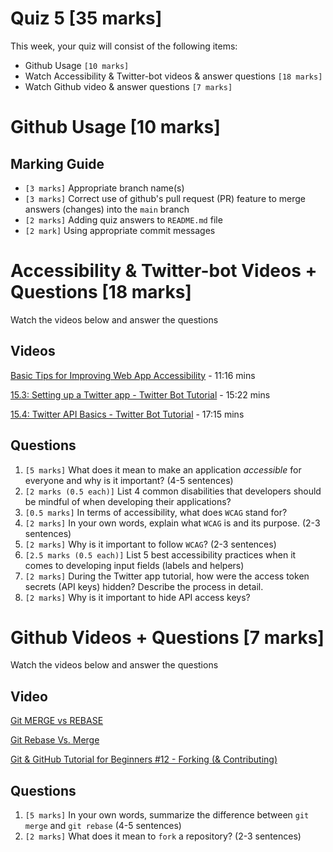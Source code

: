 # Quiz 5 [35 marks]

This week, your quiz will consist of the following items:

- Github Usage `[10 marks]`
- Watch Accessibility & Twitter-bot videos & answer questions `[18 marks]`
- Watch Github video & answer questions `[7 marks]`

# Github Usage [10 marks]

## Marking Guide

- `[3 marks]` Appropriate branch name(s)
- `[3 marks]` Correct use of github's pull request (PR) feature to merge answers (changes) into the `main` branch
- `[2 marks]` Adding quiz answers to `README.md` file
- `[2 mark]` Using appropriate commit messages

# Accessibility & Twitter-bot Videos + Questions [18 marks]

Watch the videos below and answer the questions

## Videos

[Basic Tips for Improving Web App Accessibility](https://youtu.be/BKV-Uj7l3wA) - 11:16 mins

[15.3: Setting up a Twitter app - Twitter Bot Tutorial](https://youtu.be/GQC2lJIAyzM) - 15:22 mins

[15.4: Twitter API Basics - Twitter Bot Tutorial](https://youtu.be/7-nX3YOC4OA) - 17:15 mins 

## Questions

1. `[5 marks]` What does it mean to make an application _accessible_ for everyone and why is it important? (4-5 sentences)
2. `[2 marks (0.5 each)]` List 4 common disabilities that developers should be mindful of when developing their applications?
3. `[0.5 marks]` In terms of accessibility, what does `WCAG` stand for?
4. `[2 marks]` In your own words, explain what `WCAG` is and its purpose. (2-3 sentences)
5. `[2 marks]` Why is it important to follow `WCAG`? (2-3 sentences)
6. `[2.5 marks (0.5 each)]` List 5 best accessibility practices when it comes to developing input fields (labels and helpers)
7. `[2 marks]` During the Twitter app tutorial, how were the access token secrets (API keys) hidden? Describe the process in detail.
8. `[2 marks]` Why is it important to hide API access keys?

# Github Videos + Questions [7 marks]

Watch the videos below and answer the questions

## Video

[Git MERGE vs REBASE](https://youtu.be/CRlGDDprdOQ)

[Git Rebase Vs. Merge](https://youtu.be/7Mh259hfxJg)

[Git & GitHub Tutorial for Beginners #12 - Forking (& Contributing)](https://youtu.be/HbSjyU2vf6Y)

## Questions

1. `[5 marks]` In your own words, summarize the difference between `git merge` and `git rebase` (4-5 sentences)
2. `[2 marks]` What does it mean to `fork` a repository? (2-3 sentences)
